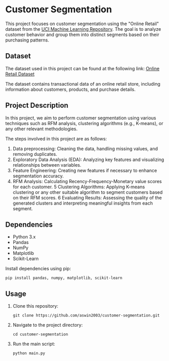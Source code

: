 # Customer Segmentation

This project focuses on customer segmentation using the "Online Retail" dataset from the [UCI Machine Learning Repository](https://archive.ics.uci.edu/ml/datasets/online+retail). The goal is to analyze customer behavior and group them into distinct segments based on their purchasing patterns.

## Dataset

The dataset used in this project can be found at the following link: [Online Retail Dataset](https://archive.ics.uci.edu/ml/datasets/online+retail)

The dataset contains transactional data of an online retail store, including information about customers, products, and purchase details.

## Project Description

In this project, we aim to perform customer segmentation using various techniques such as RFM analysis, clustering algorithms (e.g., K-means), or any other relevant methodologies.

The steps involved in this project are as follows:

1. Data preprocessing: Cleaning the data, handling missing values, and removing duplicates.
2. Exploratory Data Analysis (EDA): Analyzing key features and visualizing relationships between variables.
3. Feature Engineering: Creating new features if necessary to enhance segmentation accuracy.
4. RFM Analysis: Calculating Recency-Frequency-Monetary value scores for each customer.
5 Clustering Algorithms: Applying K-means clustering or any other suitable algorithm to segment customers based on their RFM scores.
6 Evaluating Results: Assessing the quality of the generated clusters and interpreting meaningful insights from each segment.

## Dependencies

- Python 3.x
- Pandas
- NumPy
- Matplotlib
- Scikit-Learn

Install dependencies using pip:
```
pip install pandas, numpy, matplotlib, scikit-learn
```

## Usage

1. Clone this repository:
   ```
   git clone https://github.com/aswin2003/customer-segmentation.git
   ```

2. Navigate to the project directory:
   ```
   cd customer-segmentation
   ```

3. Run the main script:
   ```
   python main.py
   ```
